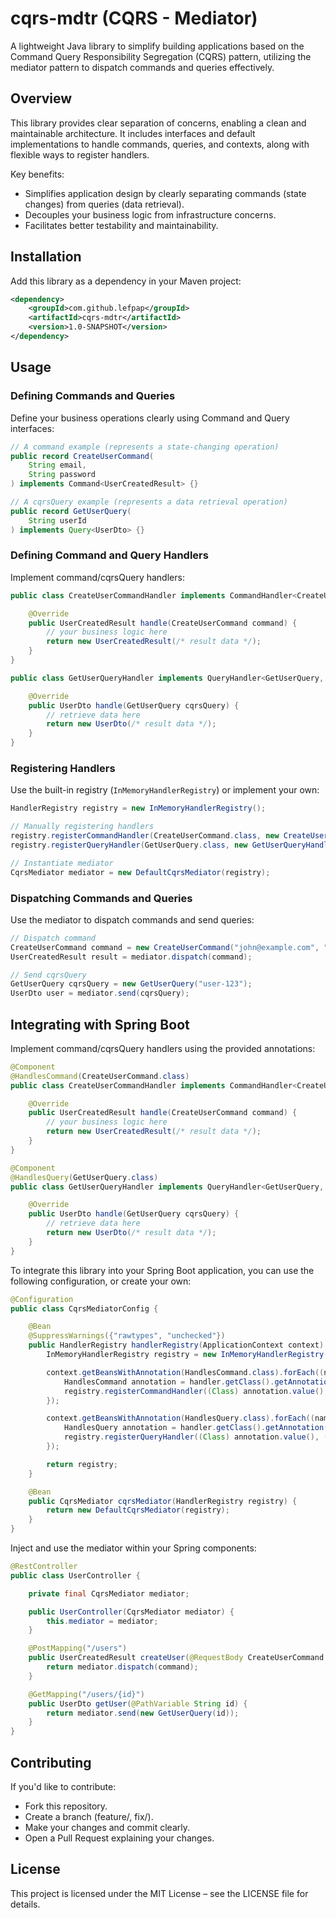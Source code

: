 # cqrs-mdtr (CQRS - Mediator)

A lightweight Java library to simplify building applications based on the Command Query 
Responsibility Segregation (CQRS) pattern, utilizing the mediator pattern to dispatch 
commands and queries effectively.

## Overview

This library provides clear separation of concerns, enabling a clean and maintainable architecture. It includes interfaces and default implementations to handle commands, queries, and contexts, along with flexible ways to register handlers.

Key benefits:

- Simplifies application design by clearly separating commands (state changes) from queries (data retrieval).
- Decouples your business logic from infrastructure concerns.
- Facilitates better testability and maintainability.

## Installation

Add this library as a dependency in your Maven project:

```xml
<dependency>
    <groupId>com.github.lefpap</groupId>
    <artifactId>cqrs-mdtr</artifactId>
    <version>1.0-SNAPSHOT</version>
</dependency>
```

## Usage

### Defining Commands and Queries

Define your business operations clearly using Command and Query interfaces:

```java
// A command example (represents a state-changing operation)
public record CreateUserCommand(
    String email,
    String password
) implements Command<UserCreatedResult> {}

// A cqrsQuery example (represents a data retrieval operation)
public record GetUserQuery(
    String userId
) implements Query<UserDto> {}
```

### Defining Command and Query Handlers

Implement command/cqrsQuery handlers:

```java
public class CreateUserCommandHandler implements CommandHandler<CreateUserCommand, UserCreatedResult> {

    @Override
    public UserCreatedResult handle(CreateUserCommand command) {
        // your business logic here
        return new UserCreatedResult(/* result data */);
    }
}

public class GetUserQueryHandler implements QueryHandler<GetUserQuery, UserDto> {

    @Override
    public UserDto handle(GetUserQuery cqrsQuery) {
        // retrieve data here
        return new UserDto(/* result data */);
    }
}
```

### Registering Handlers

Use the built-in registry (`InMemoryHandlerRegistry`) or implement your own:

```java
HandlerRegistry registry = new InMemoryHandlerRegistry();

// Manually registering handlers
registry.registerCommandHandler(CreateUserCommand.class, new CreateUserCommandHandler());
registry.registerQueryHandler(GetUserQuery.class, new GetUserQueryHandler());

// Instantiate mediator
CqrsMediator mediator = new DefaultCqrsMediator(registry);
```

### Dispatching Commands and Queries

Use the mediator to dispatch commands and send queries:

```java
// Dispatch command
CreateUserCommand command = new CreateUserCommand("john@example.com", "john123");
UserCreatedResult result = mediator.dispatch(command);

// Send cqrsQuery
GetUserQuery cqrsQuery = new GetUserQuery("user-123");
UserDto user = mediator.send(cqrsQuery);
```

## Integrating with Spring Boot

Implement command/cqrsQuery handlers using the provided annotations:

```java
@Component
@HandlesCommand(CreateUserCommand.class)
public class CreateUserCommandHandler implements CommandHandler<CreateUserCommand, UserCreatedResult> {

    @Override
    public UserCreatedResult handle(CreateUserCommand command) {
        // your business logic here
        return new UserCreatedResult(/* result data */);
    }
}

@Component
@HandlesQuery(GetUserQuery.class)
public class GetUserQueryHandler implements QueryHandler<GetUserQuery, UserDto> {

    @Override
    public UserDto handle(GetUserQuery cqrsQuery) {
        // retrieve data here
        return new UserDto(/* result data */);
    }
}
```

To integrate this library into your Spring Boot application, you can use the following 
configuration, or create your own:

```java
@Configuration
public class CqrsMediatorConfig {

    @Bean
    @SuppressWarnings({"rawtypes", "unchecked"})
    public HandlerRegistry handlerRegistry(ApplicationContext context) {
        InMemoryHandlerRegistry registry = new InMemoryHandlerRegistry();

        context.getBeansWithAnnotation(HandlesCommand.class).forEach((name, handler) -> {
            HandlesCommand annotation = handler.getClass().getAnnotation(HandlesCommand.class);
            registry.registerCommandHandler((Class) annotation.value(), (CommandHandler) handler);
        });

        context.getBeansWithAnnotation(HandlesQuery.class).forEach((name, handler) -> {
            HandlesQuery annotation = handler.getClass().getAnnotation(HandlesQuery.class);
            registry.registerQueryHandler((Class) annotation.value(), (QueryHandler) handler);
        });

        return registry;
    }

    @Bean
    public CqrsMediator cqrsMediator(HandlerRegistry registry) {
        return new DefaultCqrsMediator(registry);
    }
}
```

Inject and use the mediator within your Spring components:

```java
@RestController
public class UserController {

    private final CqrsMediator mediator;

    public UserController(CqrsMediator mediator) {
        this.mediator = mediator;
    }

    @PostMapping("/users")
    public UserCreatedResult createUser(@RequestBody CreateUserCommand command) {
        return mediator.dispatch(command);
    }

    @GetMapping("/users/{id}")
    public UserDto getUser(@PathVariable String id) {
        return mediator.send(new GetUserQuery(id));
    }
}
```

## Contributing
If you'd like to contribute:

- Fork this repository.
- Create a branch (feature/<feature-name>, fix/<bug-fix>).
- Make your changes and commit clearly.
- Open a Pull Request explaining your changes.

## License

This project is licensed under the MIT License – see the LICENSE file for details.